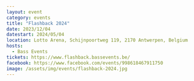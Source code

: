 ```yaml
---
layout: event
category: events
title: "Flashback 2024"
date: 2023/12/04
datestart: 2024/05/04
location: Lotto Arena, Schijnpoortweg 119, 2170 Antwerpen, Belgium
hosts:
  - Bass Events
tickets: https://www.flashback.bassevents.be/
facebook: https://www.facebook.com/events/998618467911750
image: /assets/img/events/flashback-2024.jpg
---
```

